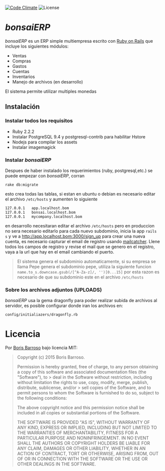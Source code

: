 [![Code Climate](https://codeclimate.com/github/boriscy/bonsaiERP/badges/gpa.svg)](https://codeclimate.com/github/boriscy/bonsaiERP)
![License](https://img.shields.io/github/license/mashape/apistatus.svg)

# *bonsaiERP*

*bonsaiERP* es un ERP simple multiempresa escrito con [Ruby on Rails](http://rubyonrails.org) que incluye los siguientes módulos:

- Ventas
- Compras
- Gastos
- Cuentas
- Inventarios
- Manejo de archivos (en desarrollo)

El sistema permite utilizar multiples monedas

## Instalación

### Instalar todos los requisitos

- Ruby 2.2.2
- Instalar PostgreSQL 9.4 y postgresql-contrib para habilitar Hstore
- Nodejs para compilar los assets
- Instalar imagemagick

### Instalar *bonsaiERP*

Despues de haber instalado los requerimientos (ruby, postgresql,etc.)
se puede empezar con *bonsaiERP*, corran

`rake db:migrate`

esto crea todas las tablas, si estan en ubuntu o debian es necesario editar
el archivo `/etc/hosts` y aumenten lo siguiente

```
127.0.0.1	app.localhost.bom
127.0.0.1	bonsai.localhost.bom
127.0.0.1	mycompany.localhost.bom

```
en desarrollo necesitaran editar el archivo `/etc/hosts` pero en produccion no sera
necesario editarlo para cada nuevo subdominio, inicia la app `rails s` y ve a
http://app.localhost.bom:3000/sign_up para crear una nueva cuenta,
es necesario capturar el email de registro usando [mailcatcher](http://mailcatcher.me/). Llene todos
los campos de registro y revise el mail que se genero en el registro, vaya a la url que hay en el
email cambiando el puerto.

> El sistema genera el subdominio automaticamente, si su empresa se llama Pepe genera
> el subdominio pepe, utiliza la siguiente funcion `name.to_s.downcase.gsub(/[^A-Za-z]/, '')[0...15]`
> por esta razon es necesario de que su subdominio este en el archivo
> `/etc/hosts`


### Sobre los archivos adjuntos (UPLOADS)

*bonsaiERP* usa la gema dragonfly para poder realizar subida de archivos al servidor, es posible configurar donde iran los archivos en:

`config/initialiazers/dragonfly.rb`

# Licencia

Por [Boris Barroso](https://github.com/boriscy) bajo licencia MIT:

> Copyright (c) 2015 Boris Barroso.
>
> Permission is hereby granted, free of charge, to any person obtaining a copy of this software and associated documentation files (the "Software"), to > deal in the Software without restriction, including without limitation the rights to use, copy, modify, merge, publish, distribute, sublicense, and/or > sell copies of the Software, and to permit persons to whom the Software is furnished to do so, subject to the following conditions:
>
> The above copyright notice and this permission notice shall be included in all copies or substantial portions of the Software.
>
> THE SOFTWARE IS PROVIDED "AS IS", WITHOUT WARRANTY OF ANY KIND, EXPRESS OR IMPLIED, INCLUDING BUT NOT LIMITED TO THE WARRANTIES OF MERCHANTABILITY, FITNESS FOR A PARTICULAR PURPOSE AND NONINFRINGEMENT. IN NO EVENT SHALL THE AUTHORS OR COPYRIGHT HOLDERS BE LIABLE FOR ANY CLAIM, DAMAGES OR OTHER LIABILITY, WHETHER IN AN ACTION OF CONTRACT, TORT OR OTHERWISE, ARISING FROM, OUT OF OR IN CONNECTION WITH THE SOFTWARE OR THE USE OR OTHER DEALINGS IN THE SOFTWARE.
